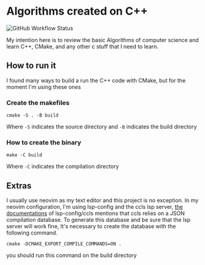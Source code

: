 # Algorithms created on C++

![GitHub Workflow Status](https://img.shields.io/github/actions/workflow/status/codeDude64/cpp_algorithms/unit_tests.yml?label=Unit%20test&style=plastic)

My intention here is to review the basic Algorithms of computer science
and learn C++, CMake, and any other c stuff that I need to learn.

## How to run it 

I found many ways to build a run the C++ code with CMake, but for the moment I'm using these ones

### Create the makefiles

`cmake -S . -B build`

Where `-S` indicates the source directory and `-B` indicates the build directory


### How to create the binary

`make -C build`

Where `-C` indicates the compilation directory


## Extras

I usually use neovim as my text editor and this project is no exception. In my neovim configuration, I'm using lsp-config and the ccls lsp server, [the documentations](https://github.com/neovim/nvim-lspconfig/blob/master/doc/server_configurations.md#ccls) of lsp-config/ccls mentions that ccls relies on a JSON compilation database.
To generate this database and be sure that the lsp server will work fine, It's necessary to create the database with the following command.

`cmake -DCMAKE_EXPORT_COMPILE_COMMANDS=ON .`

you should run this command on the build directory
